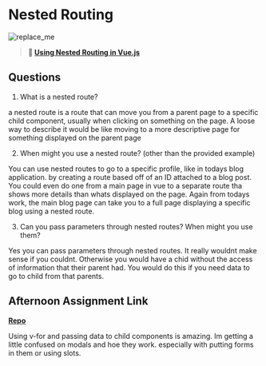 # Nested Routing

![replace_me](https://codeworks.blob.core.windows.net/public/assets/img/illustrations/placeholder.svg)

> **📖 [Using Nested Routing in Vue.js](https://codeworksacademy.com/fs-student-guide/resources/wk6/04-Child-Routes)**

## Questions

1. What is a nested route?

a nested route is a route that can move you from a parent page to a specific child component, usually when clicking on something on the page. A loose way to describe it would be like moving to a more descriptive page for something displayed on the parent page

2. When might you use a nested route? (other than the provided example)

You can use nested routes to go to a specific profile, like in todays blog application. by creating a route based off of an ID attached to a blog post. You could even do one from a main page in vue to a separate route tha shows more details than whats displayed on the page. Again from todays work, the main blog page can take you to a full page displaying a specific blog using a nested route.   

3. Can you pass parameters through nested routes? When might you use them?

Yes you can pass parameters through nested routes. It really wouldnt make sense if you couldnt. Otherwise you would have a chid without the access of information that their parent had. You would do this if you need data to go to child from that parents.




## Afternoon Assignment Link

**[Repo](https://github.com/TyHafen/blogger-vue.git)**

Using v-for and passing data to child components is amazing. Im getting a little confused on modals and hoe they work. especially with putting forms in them or using slots.
